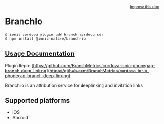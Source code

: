 <a style="float:right;font-size:12px;" href="http://github.com/ionic-team/ionic-native/edit/master/src/@ionic-native/plugins/branch-io/index.ts#L53">
  Improve this doc
</a>

# BranchIo

```
$ ionic cordova plugin add branch-cordova-sdk
$ npm install @ionic-native/branch-io
```

## [Usage Documentation](https://ionicframework.com/docs/native/branch-io/)

Plugin Repo: [https://github.com/BranchMetrics/cordova-ionic-phonegap-branch-deep-linking](https://github.com/BranchMetrics/cordova-ionic-phonegap-branch-deep-linking)

Branch.io is an attribution service for deeplinking and invitation links

## Supported platforms
- iOS
- Android



